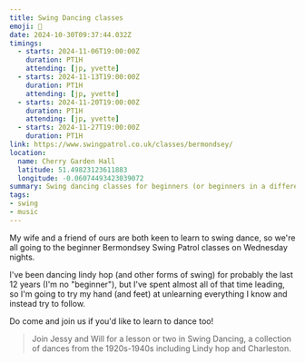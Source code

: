 ```yaml
---
title: Swing Dancing classes
emoji: 🕺
date: 2024-10-30T09:37:44.032Z
timings:
  - starts: 2024-11-06T19:00:00Z
    duration: PT1H
    attending: [jp, yvette]
  - starts: 2024-11-13T19:00:00Z
    duration: PT1H
    attending: [jp, yvette]
  - starts: 2024-11-20T19:00:00Z
    duration: PT1H
    attending: [jp, yvette]
  - starts: 2024-11-27T19:00:00Z
    duration: PT1H
link: https://www.swingpatrol.co.uk/classes/bermondsey/
location:
  name: Cherry Garden Hall
  latitude: 51.49823123611883
  longitude: -0.06074493423039072
summary: Swing dancing classes for beginners (or beginners in a different role, like me!)
tags:
- swing
- music
---
```

My wife and a friend of ours are both keen to learn to swing dance, so we're all going to the beginner Bermondsey Swing Patrol classes on Wednesday nights.

I've been dancing lindy hop (and other forms of swing) for probably the last 12 years (I'm no "beginner"), but I've spent almost all of that time leading, so I'm going to try my hand (and feet) at unlearning everything I know and instead try to follow.

Do come and join us if you'd like to learn to dance too!

> Join Jessy and Will for a lesson or two in Swing Dancing, a collection of dances from the 1920s-1940s including Lindy hop and Charleston.
